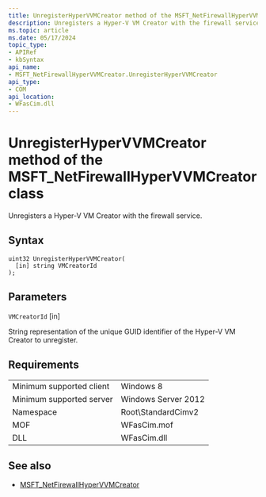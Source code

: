 ```yaml
---
title: UnregisterHyperVVMCreator method of the MSFT_NetFirewallHyperVVMCreator class
description: Unregisters a Hyper-V VM Creator with the firewall service.
ms.topic: article
ms.date: 05/17/2024
topic_type: 
- APIRef
- kbSyntax
api_name: 
- MSFT_NetFirewallHyperVVMCreator.UnregisterHyperVVMCreator
api_type: 
- COM
api_location: 
- WFasCim.dll
---
```


# UnregisterHyperVVMCreator method of the MSFT_NetFirewallHyperVVMCreator class

Unregisters a Hyper-V VM Creator with the firewall service.

## Syntax

```mof
uint32 UnregisterHyperVVMCreator(
  [in] string VMCreatorId
); 
```

## Parameters

`VMCreatorId` \[in\]

String representation of the unique GUID identifier of the Hyper-V VM Creator to unregister.

## Requirements

| | |
|-|-|
| Minimum supported client | Windows 8 |
| Minimum supported server | Windows Server 2012 |
| Namespace | Root\\StandardCimv2 |
| MOF | WFasCim.mof |
| DLL | WFasCim.dll |

## See also

* [MSFT_NetFirewallHyperVVMCreator](./msft-netfirewallhypervvmcreator.md)
